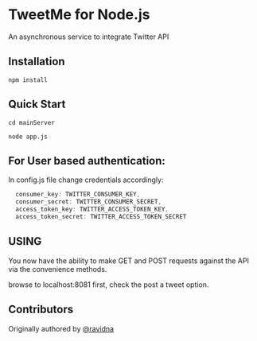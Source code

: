 # TweetMe for Node.js

An asynchronous service to integrate Twitter API  

## Installation

`npm install` 

## Quick Start

`cd mainServer`

`node app.js`


## For User based authentication:
In config.js file change credentials accordingly:

```javascript
  consumer_key: TWITTER_CONSUMER_KEY,
  consumer_secret: TWITTER_CONSUMER_SECRET,
  access_token_key: TWITTER_ACCESS_TOKEN_KEY,
  access_token_secret: TWITTER_ACCESS_TOKEN_SECRET
```

## USING

You now have the ability to make GET and POST requests against the API via the convenience methods.

browse to localhost:8081 first, check the post a tweet option.

## Contributors

Originally authored by  [@ravidna](http://github.com/ravidna)





